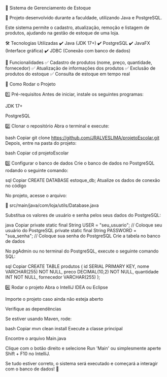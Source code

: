 🏪 Sistema de Gerenciamento de Estoque

🚀 Projeto desenvolvido durante a faculdade, utilizando Java e PostgreSQL.

Este sistema permite o cadastro, atualização, remoção e listagem de produtos, ajudando na gestão de estoque de uma loja.

🛠️ Tecnologias Utilizadas
✔️ Java (JDK 17+)
✔️ PostgreSQL
✔️ JavaFX (Interface gráfica)
✔️ JDBC (Conexão com banco de dados)

📌 Funcionalidades
✅ Cadastro de produtos (nome, preço, quantidade, fornecedor)
✅ Atualização de informações dos produtos
✅ Exclusão de produtos do estoque
✅ Consulta de estoque em tempo real

🚀 Como Rodar o Projeto

1️⃣ Pré-requisitos
Antes de iniciar, instale os seguintes programas:

JDK 17+

PostgreSQL


2️⃣ Clonar o repositório
Abra o terminal e execute:

bash
Copiar
git clone https://github.com/JRALVESLIMA/projetoEscolar.git
Depois, entre na pasta do projeto:

bash
Copiar
cd projetoEscolar

3️⃣ Configurar o banco de dados
Crie o banco de dados no PostgreSQL rodando o seguinte comando:

sql
Copiar
CREATE DATABASE estoque_db;
Atualize os dados de conexão no código

No projeto, acesse o arquivo:

📂 src/main/java/com/loja/utils/Database.java

Substitua os valores de usuário e senha pelos seus dados do PostgreSQL:

java
Copiar
private static final String USER = "seu_usuario";  // Coloque seu usuário do PostgreSQL
private static final String PASSWORD = "sua_senha";  // Coloque sua senha do PostgreSQL
Crie a tabela no banco de dados

No pgAdmin ou no terminal do PostgreSQL, execute o seguinte comando SQL:

sql
Copiar
CREATE TABLE produtos (
    id SERIAL PRIMARY KEY,
    nome VARCHAR(255) NOT NULL,
    preco DECIMAL(10,2) NOT NULL,
    quantidade INT NOT NULL,
    fornecedor VARCHAR(255)
);

4️⃣ Rodar o projeto
Abra o IntelliJ IDEA ou Eclipse

Importe o projeto caso ainda não esteja aberto

Verifique as dependências

Se estiver usando Maven, rode:

bash
Copiar
mvn clean install
Execute a classe principal

Encontre o arquivo Main.java

Clique com o botão direito e selecione Run 'Main' ou simplesmente aperte Shift + F10 no IntelliJ.

Se tudo estiver correto, o sistema será executado e começará a interagir com o banco de dados! 🚀
